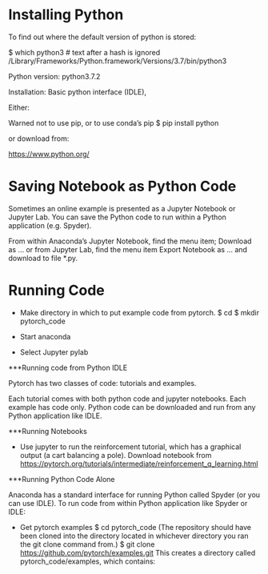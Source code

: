 
Installing Python
=================

To find out where the default version of python is stored:

$ which python3 # text after a hash is ignored
/Library/Frameworks/Python.framework/Versions/3.7/bin/python3

Python version:  python3.7.2

Installation: Basic python interface (IDLE), 

Either:

Warned not to use pip, or to use conda’s pip
$ pip install python 

or download from:

https://www.python.org/

Saving Notebook as Python  Code
===========================

Sometimes an online example is presented as a Jupyter Notebook or Jupyter Lab.
You can save the Python code to run within a Python application (e.g. Spyder).

From within Anaconda’s Jupyter Notebook, find the menu item;
	Download as …
or from Jupyter Lab, find the menu item
	Export Notebook as …
and download to file *.py.

Running Code
===========

* Make directory in which to put example code from pytorch.
$ cd 
$ mkdir pytorch_code

* Start anaconda

* Select Jupyter pylab 

***Running code from Python IDLE

Pytorch has two classes of code: tutorials and examples.

Each tutorial comes with both python code and jupyter notebooks.
Each example has code only.
Python code can be downloaded and run from any Python application like IDLE.

***Running Notebooks

* Use jupyter to run the reinforcement tutorial, which has a graphical output (a cart balancing a pole).
Download notebook from https://pytorch.org/tutorials/intermediate/reinforcement_q_learning.html

***Running Python Code Alone

Anaconda has a standard interface for running Python called Spyder (or you can use IDLE).
To run code from within Python application like Spyder or IDLE:

* Get pytorch examples
$ cd pytorch_code
(The repository should have been cloned into the directory located in whichever directory you ran the git clone command from.)
$ git clone https://github.com/pytorch/examples.git
This creates a directory called pytorch_code/examples, which contains:


